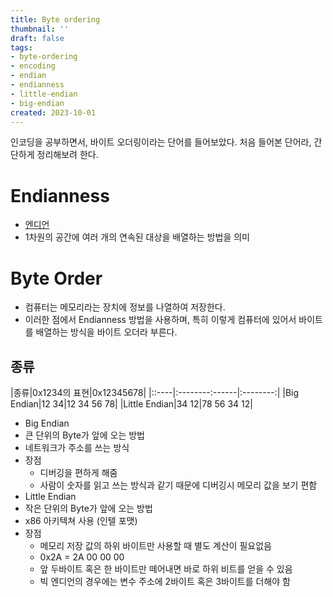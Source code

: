 ```yaml
---
title: Byte ordering
thumbnail: ''
draft: false
tags:
- byte-ordering
- encoding
- endian
- endianness
- little-endian
- big-endian
created: 2023-10-01
---
```


인코딩을 공부하면서, 바이트 오더링이라는 단어를 들어보았다. 처음 들어본 단어라, 간단하게 정리해보려 한다.

# Endianness

* [엔디언](https://ko.wikipedia.org/wiki/엔디언)
* 1차원의 공간에 여러 개의 연속된 대상을 배열하는 방법을 의미

# Byte Order

* 컴퓨터는 메모리라는 장치에 정보를 나열하여 저장한다.
* 이러한 점에서 Endianness 방법을 사용하며, 특히 이렇게 컴퓨터에 있어서 바이트를 배열하는 방식을 바이트 오더라 부른다.

## 종류

|종류|0x1234의 표현|0x12345678|
|::----|:--------:------|:--------:|
|Big Endian|12 34|12 34 56 78|
|Little Endian|34 12|78 56 34 12|

* Big Endian
* 큰 단위의 Byte가 앞에 오는 방법
* 네트워크가 주소를 쓰는 방식
* 장점
  * 디버깅을 편하게 해줌
  * 사람이 숫자를 읽고 쓰는 방식과 같기 때문에 디버깅시 메모리 값을 보기 편함
* Little Endian
* 작은 단위의 Byte가 앞에 오는 방법
* x86 아키텍쳐 사용 (인텔 포맷)
* 장점
  * 메모리 저장 값의 하위 바이트만 사용할 때 별도 계산이 필요없음
  * 0x2A = 2A 00 00 00
  * 앞 두바이트 혹은 한 바이트만 떼어내면 바로 하위 비트를 얻을 수 있음
  * 빅 엔디언의 경우에는 변수 주소에 2바이트 혹은 3바이트를 더해야 함
